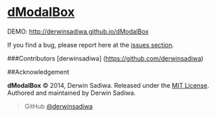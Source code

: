 # [dModalBox](https://github.com/derwinsadiwa/dModalBox)

DEMO: http://derwinsadiwa.github.io/dModalBox

If you find a bug, please report here at the [issues section](https://github.com/derwinsadiwa/dModalBox/issues).

###Contributors
[derwinsadiwa] (https://github.com/derwinsadiwa)

##Acknowledgement

**dModalBox** © 2014, Derwin Sadiwa. Released under the [MIT License](http://opensource.org/licenses/mit-license.php).<br>
Authored and maintained by Derwin Sadiwa.

> GitHub [@derwinsadiwa](https://github.com/derwinsadiwa) &nbsp;&nbsp;